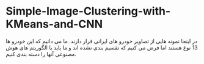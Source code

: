 # Simple-Image-Clustering-with-KMeans-and-CNN
در اینجا نمونه هایی از تصاویر خودرو های ایرانی قرار دارند. ما می دانیم که این خودرو ها 13 نوع هستند اما فرض می کنیم که تقسیم بندی نشده اند و ما باید با الگوریتم های هوش مصنوعی آنها را دسته بندی کنیم.
